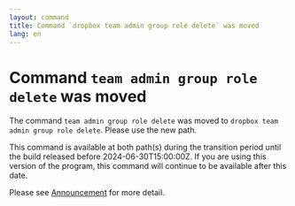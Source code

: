```yaml
---
layout: command
title: Command `dropbox team admin group role delete` was moved
lang: en
---
```


# Command `team admin group role delete` was moved

The command `team admin group role delete` was moved to `dropbox team admin group role delete`. Please use the new path.

This command is available at both path(s) during the transition period until the build released before 2024-06-30T15:00:00Z. If you are using this version of the program, this command will continue to be available after this date.

Please see [Announcement](https://github.com/watermint/toolbox/discussions/799) for more detail.


